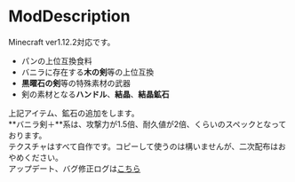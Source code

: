 # ModDescription
Minecraft ver1.12.2対応です。
- パンの上位互換食料
- バニラに存在する**木の剣**等の上位互換
- **黒曜石の剣**等の特殊素材の武器
- 剣の素材となる**ハンドル**、**結晶**、**結晶鉱石**

上記アイテム、鉱石の追加をします。<br>
**バニラ剣＋**系は、攻撃力が1.5倍、耐久値が2倍、くらいのスペックとなっております。<br>
テクスチャはすべて自作です。コピーして使うのは構いませんが、二次配布はおやめください。<br>
アップデート、バグ修正ログは[こちら](https://github.com/Sakuraga200323/-Mod-/blob/main/Mods/1.12.2/SwordMod/UpdateHistory.md)

